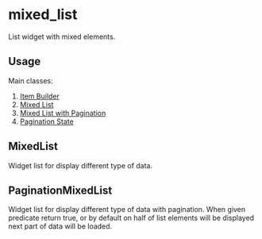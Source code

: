 # mixed_list

List widget with mixed elements.

## Usage

Main classes:
1. [Item Builder](lib/src/item_builder.dart)
2. [Mixed List](lib/src/mixed_list.dart)
3. [Mixed List with Pagination](lib/src/pagination_mixed_list.dart)
3. [Pagination State](lib/src/pagination_state.dart)

## MixedList

Widget list for display different type of data.

## PaginationMixedList

Widget list for display different type of data with pagination. When given predicate return true,
or by default on half of list elements will be displayed next part of data will be loaded. 